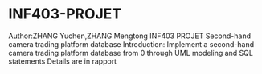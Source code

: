 # INF403-PROJET
Author:ZHANG Yuchen,ZHANG Mengtong
INF403 PROJET Second-hand camera trading platform database
Introduction: Implement a second-hand camera trading platform database from 0 through UML modeling and SQL statements
Details are in rapport
